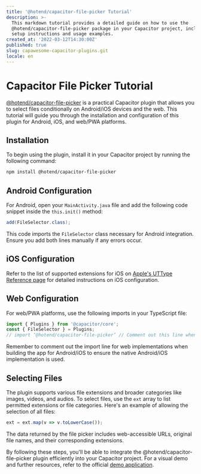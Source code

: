 ```yaml
---
title: '@hotend/capacitor-file-picker Tutorial'
description: >-
  This markdown tutorial provides a detailed guide on how to use the
  @hotend/capacitor-file-picker package in your Capacitor project, including
  setup instructions and usage examples.
created_at: '2022-03-12T14:30:00Z'
published: true
slug: capawesome-capacitor-plugins.git
locale: en
---
```


# Capacitor File Picker Tutorial

[@hotend/capacitor-file-picker](https://github.com/hotend/capacitor-file-picker) is a practical Capacitor plugin that allows you to select files conditionally on Android/iOS devices and the web. This tutorial will guide you through the installation and configuration of this plugin for Android, iOS, and web/PWA platforms.

## Installation

To begin using the plugin, install it in your Capacitor project by running the following command:

```bash
npm install @hotend/capacitor-file-picker
```

## Android Configuration

For Android, open your `MainActivity.java` file and add the following code snippet inside the `this.init()` method:

```java
add(FileSelector.class);
```

This code imports the `FileSelector` class necessary for Android integration. Ensure you add both lines manually if any errors occur.

## iOS Configuration

Refer to the list of supported extensions for iOS on [Apple's UTType Reference page](https://developer.apple.com/library/archive/documentation/Miscellaneous/Reference/UTIRef/Articles/System-DeclaredUniformTypeIdentifiers.html) for detailed instructions on iOS configuration.

## Web Configuration

For web/PWA platforms, use the following imports in your TypeScript file:

```typescript
import { Plugins } from '@capacitor/core';
const { FileSelector } = Plugins;
// import ‘@hotend/capacitor-file-picker’ // Comment out this line when building Android/iOS app
```

Remember to comment out the import line for web implementations when building the app for Android/iOS to ensure the native Android/iOS implementation is used.

## Selecting Files

The plugin supports various file extensions and broader categories like images, videos, and audios. To select files, use the `ext` array to list permitted extensions or file categories. Here's an example of allowing the selection of all files:

```typescript
ext = ext.map(v => v.toLowerCase());
```

The data returned by the file picker includes web-accessible URLs, original file names, and their corresponding extensions.

By following these steps, you'll be able to integrate the @hotend/capacitor-file-picker plugin efficiently into your Capacitor project. For a visual demo and further resources, refer to the official [demo application](https://github.com/hotend/demo-capacitor-file-picker).
```
```
